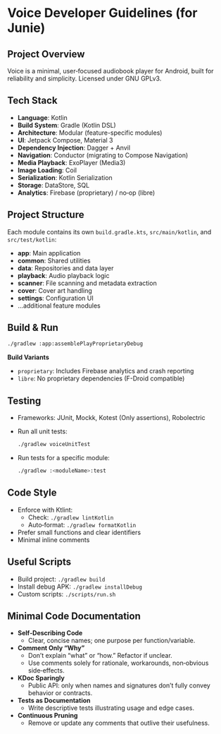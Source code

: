 # Voice Developer Guidelines (for Junie)

## Project Overview

Voice is a minimal, user‑focused audiobook player for Android, built for reliability and simplicity. Licensed under GNU
GPLv3.

## Tech Stack

* **Language**: Kotlin
* **Build System**: Gradle (Kotlin DSL)
* **Architecture**: Modular (feature-specific modules)
* **UI**: Jetpack Compose, Material 3
* **Dependency Injection**: Dagger + Anvil
* **Navigation**: Conductor (migrating to Compose Navigation)
* **Media Playback**: ExoPlayer (Media3)
* **Image Loading**: Coil
* **Serialization**: Kotlin Serialization
* **Storage**: DataStore, SQL
* **Analytics**: Firebase (proprietary) / no‑op (libre)

## Project Structure

Each module contains its own `build.gradle.kts`, `src/main/kotlin`, and `src/test/kotlin`:

* **app**: Main application
* **common**: Shared utilities
* **data**: Repositories and data layer
* **playback**: Audio playback logic
* **scanner**: File scanning and metadata extraction
* **cover**: Cover art handling
* **settings**: Configuration UI
* …additional feature modules

## Build & Run

   ```bash
   ./gradlew :app:assemblePlayProprietaryDebug
   ```

**Build Variants**

* `proprietary`: Includes Firebase analytics and crash reporting
* `libre`: No proprietary dependencies (F-Droid compatible)

## Testing

* Frameworks: JUnit, Mockk, Kotest (Only assertions), Robolectric
* Run all unit tests:

  ```bash
  ./gradlew voiceUnitTest
  ```
* Run tests for a specific module:

  ```bash
  ./gradlew :<moduleName>:test
  ```

## Code Style

* Enforce with Ktlint:
    * Check: `./gradlew lintKotlin`
    * Auto‑format: `./gradlew formatKotlin`
* Prefer small functions and clear identifiers
* Minimal inline comments

## Useful Scripts

* Build project: `./gradlew build`
* Install debug APK: `./gradlew installDebug`
* Custom scripts: `./scripts/run.sh`

## Minimal Code Documentation

* **Self‑Describing Code**
    * Clear, concise names; one purpose per function/variable.
* **Comment Only “Why”**
    * Don’t explain “what” or “how.” Refactor if unclear.
    * Use comments solely for rationale, workarounds, non‑obvious side‑effects.
* **KDoc Sparingly**
    * Public API: only when names and signatures don’t fully convey behavior or contracts.
* **Tests as Documentation**
    * Write descriptive tests illustrating usage and edge cases.
* **Continuous Pruning**
    * Remove or update any comments that outlive their usefulness.
